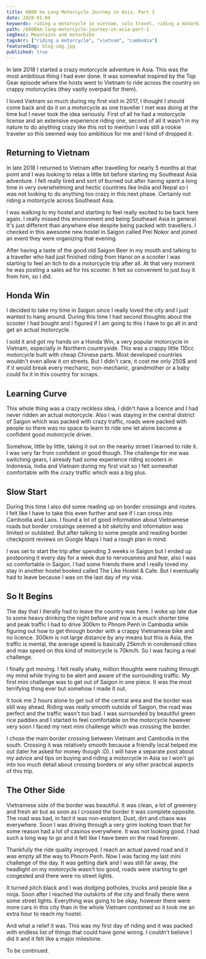 ```yaml
---
title: 6000 km Long Motorcycle Journey in Asia, Part 1
date: 2020-01-04
keywords: riding a motorcycle in vietnam, solo travel, riding a motorbike in vietnam, riding a motorbike in asia, honda win, riding honda win in vietnam, crossing border vietnam
path: /6000km-long-motorcycle-journey-in-asia-part-1
imgDesc: Mountains and motorbike
tagsArr: ["riding a motorcycle", "vietnam", "cambodia"]
featuredImg: blog-img.jpg
published: true
---
```


In late 2018 I started a crazy motorcycle adventure in Asia. This was the most ambitious thing I had ever done. It was somewhat inspired by the Top Gear episode where the hosts went to Vietnam to ride across the country on crappy motorcycles (they vastly overpaid for them).

I loved Vietnam so much during my first visit in 2017, I thought I should come back and do it on a motorcycle as one traveller I met was doing at the time but I never took the idea seriously. First of all he had a motorcycle license and an extensive experience riding one, second of all it wasn't in my nature to do anything crazy like this not to mention I was still a rookie traveler so this seemed way too ambitious for me and I kind of dropped it.

## Returning to Vietnam

In late 2018 I returned to Vietnam after travelling for nearly 5 months at that point and I was looking to relax a little bit before starting my Southeast Asia adventure. I felt really tired and sort of burned out after having spent a long time in very overwhelming and hectic countries like India and Nepal so I was not looking to do anything too crazy in this next phase. Certainly not riding a motorcycle across Southeast Asia.

I was walking to my hostel and starting to feel really excited to be back here again. I really missed this environment and being Southeast Asia in general. It's just different than anywhere else despite being packed with travellers. I checked in this awesome new hostel in Saigon called Prei Nokor and joined an event they were organizing that evening.

After having a taste of the good old Saigon Beer in my mouth and talking to a traveller who had just finished riding from Hanoi on a scooter I was starting to feel an itch to do a motorcycle trip after all. At that very moment he was posting a sales ad for his scooter. It felt so convenient to just buy it from him, so I did.

## Honda Win

I decided to take my time in Saigon since I really loved the city and I just wanted to hang around. During this time I had second thoughts about the scooter I had bought and I figured if I am going to this I have to go all in and get an actual motorcycle.

I sold it and got my hands on a Honda Win, a very popular motorcycle in Vietnam, especially in Northern countryside. This was a crappy little 110cc motorcycle built with cheap Chinese parts. Most developed countries wouldn't even allow it on streets. But I didn't care, it cost me only 250\$ and if it would break every mechanic, non-mechanic, grandmother or a baby could fix it in this country for scraps.

## Learning Curve

This whole thing was a crazy reckless idea, I didn't have a licence and I had never ridden an actual motorcycle. Also I was staying in the central district of Saigon which was packed with crazy traffic, roads were packed with people so there was no space to learn to ride one let alone become a confident good motorcycle driver.

Somehow, little by little, taking it out on the nearby street I learned to ride it. I was very far from confident or good though. The challenge for me was switching gears, I already had some experience riding scooters in Indonesia, India and Vietnam during my first visit so I felt somewhat comfortable with the crazy traffic which was a big plus.

## Slow Start

During this time I also did some reading up on border crossings and routes. I felt like I have to take this even further and see if I can cross into Cambodia and Laos. I found a lot of good information about Vietnamese roads but border crossings seemed a bit sketchy and information was limited or outdated. But after talking to some people and reading border checkpoint reviews on Google Maps I had a rough plan in mind.

I was set to start the trip after spending 3 weeks in Saigon but I ended up postponing it every day for a week due to nervousness and fear, also I was so comfortable in Saigon, I had some friends there and I really loved my stay in another hostel booked called The Like Hostel & Cafe. But I eventually had to leave because I was on the last day of my visa.

## So It Begins

The day that I literally had to leave the country was here. I woke up late due to some heavy drinking the night before and now in a much shorter time and peak traffic I had to drive 300km to Phnom Penh in Cambodia while figuring out how to get through border with a crappy Vietnamese bike and no licence. 300km is not large distance by any means but this is Asia, the traffic is mental, the average speed is basically 25km/h in condensed cities and max speed on this kind of motorcycle is 70km/h. So I was facing a real challenge.

I finally got moving. I felt really shaky, million thoughts were rushing through my mind while trying to be alert and aware of the surrounding traffic. My first mini challenge was to get out of Saigon in one piece. It was the most terrifying thing ever but somehow I made it out.

It took me 2 hours alone to get out of the central area and the border was still way ahead. Riding was really smooth outside of Saigon, the road was perfect and the traffic wasn't too bad. I was surrounded by beautiful green rice paddies and I started to feel comfortable on the motorcycle however very soon I faced my next mini challenge which was crossing the border.

I chose the main border crossing between Vietnam and Cambodia in the south. Crossing it was relatively smooth because a friendly local helped me out (later he asked for money though :D). I will have a separate post about my advice and tips on buying and riding a motorcycle in Asia so I won't go into too much detail about crossing borders or any other practical aspects of this trip.

## The Other Side

Vietnamese side of the border was beautiful. It was clean, a lot of greenery and fresh air but as soon as I crossed the border it was complete opposite. The road was bad, in fact it was non-existent. Dust, dirt and chaos was everywhere. Soon I was driving through a very grim looking town that for some reason had a lot of casinos everywhere. It was not looking good. I had such a long way to go and it felt like I have been on the road forever.

Thankfully the ride quality improved. I reach an actual paved road and it was empty all the way to Phnom Penh. Now I was facing my last mini challenge of the day. It was getting dark and I was still far away, the headlight on my motorcycle wasn't too good, roads were starting to get congested and there were no street lights.

It turned pitch black and I was dodging potholes, trucks and people like a ninja. Soon after I reached the outskirts of the city and finally there were some street lights. Everything was going to be okay, however there were more cars in this city than in the whole Vietnam combined so it took me an extra hour to reach my hostel.

And what a relief it was. This was my first day of riding and it was packed with endless list of things that could have gone wrong. I couldn't believe I did it and it felt like a major milestone.

To be continued.
